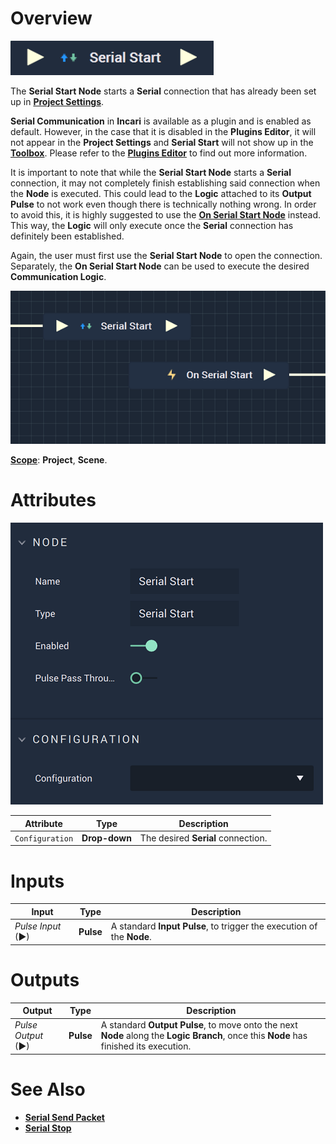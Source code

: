 # Overview

![The Serial Start Node.](../../../.gitbook/assets/serialstartupdatedimage.png)

The **Serial Start Node** starts a **Serial** connection that has already been set up in [**Project Settings**](../../../modules/project-settings/serial.md).

**Serial Communication** in **Incari** is available as a plugin and is enabled as default. However, in the case that it is disabled in the **Plugins Editor**, it will not appear in the **Project Settings** and **Serial Start** will not show up in the [**Toolbox**](../../overview.md). Please refer to the [**Plugins Editor**](../../../modules/plugins/README.md) to find out more information.

It is important to note that while the **Serial Start Node** starts a **Serial** connection, it may not completely finish establishing
said connection when the **Node** is executed. This could lead to the **Logic** attached to its **Output Pulse** 
to not work even though there is technically nothing wrong. In order to avoid this, it is highly suggested to use 
the [**On Serial Start Node**](events/onserialstart.md) instead. This way, the **Logic** will only execute once the **Serial** connection has definitely been established. 

Again, the user must first use the **Serial Start Node** to open the connection. Separately, the **On Serial Start Node** can be used to execute the desired **Communication Logic**.

![Serial Start and On Serial Start Configuration](../../../.gitbook/assets/serialstartvsonserialstart.png)

[**Scope**](../overview.md#scopes): **Project**, **Scene**.

# Attributes

![The Serial Start Node Attributes.](../../../.gitbook/assets/serialstartattributes.png)

|Attribute|Type|Description|
|---|---|---|
|`Configuration`|**Drop-down**|The desired **Serial** connection.|

# Inputs

|Input|Type|Description|
|---|---|---|
|*Pulse Input* (►)|**Pulse**|A standard **Input Pulse**, to trigger the execution of the **Node**.|

# Outputs

|Output|Type|Description|
|---|---|---|
|*Pulse Output* (►)|**Pulse**|A standard **Output Pulse**, to move onto the next **Node** along the **Logic Branch**, once this **Node** has finished its execution.|

# See Also

* [**Serial Send Packet**](serialsendpacket.md)
* [**Serial Stop**](serialstop.md)

